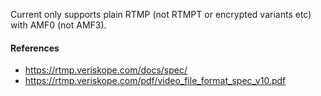 Current only supports plain RTMP (not RTMPT or encrypted variants etc) with AMF0 (not AMF3).

#### References
- https://rtmp.veriskope.com/docs/spec/
- https://rtmp.veriskope.com/pdf/video_file_format_spec_v10.pdf
